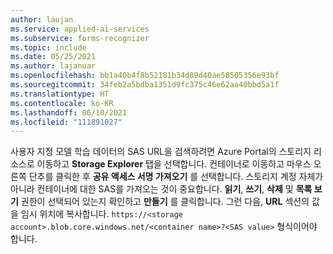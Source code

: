 ```yaml
---
author: laujan
ms.service: applied-ai-services
ms.subservice: forms-recognizer
ms.topic: include
ms.date: 05/25/2021
ms.author: lajanuar
ms.openlocfilehash: bb1a40b4f8b52181b34d89d40ae58505356e93bf
ms.sourcegitcommit: 34feb2a5bdba1351d9fc375c46e62aa40bbd5a1f
ms.translationtype: HT
ms.contentlocale: ko-KR
ms.lasthandoff: 06/10/2021
ms.locfileid: "111891027"
---
```

사용자 지정 모델 학습 데이터의 SAS URL을 검색하려면 Azure Portal의 스토리지 리소스로 이동하고 **Storage Explorer** 탭을 선택합니다. 컨테이너로 이동하고 마우스 오른쪽 단추를 클릭한 후 **공유 액세스 서명 가져오기** 를 선택합니다. 스토리지 계정 자체가 아니라 컨테이너에 대한 SAS를 가져오는 것이 중요합니다. **읽기**, **쓰기**, **삭제** 및 **목록 보기** 권한이 선택되어 있는지 확인하고 **만들기** 를 클릭합니다. 그런 다음, **URL** 섹션의 값을 임시 위치에 복사합니다. `https://<storage account>.blob.core.windows.net/<container name>?<SAS value>` 형식이어야 합니다.
